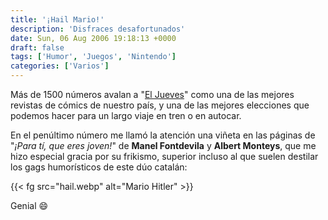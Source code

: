```yaml
---
title: '¡Hail Mario!'
description: 'Disfraces desafortunados'
date: Sun, 06 Aug 2006 19:18:13 +0000
draft: false
tags: ['Humor', 'Juegos', 'Nintendo']
categories: ['Varios']
---
```


Más de 1500 números avalan a "[El Jueves](http://www.eljueves.es/)" como una de las mejores revistas de cómics de nuestro país, y una de las mejores elecciones que podemos hacer para un largo viaje en tren o en autocar.

En el penúltimo número me llamó la atención una viñeta en las páginas de "_¡Para tí, que eres joven!_" de **Manel Fontdevila** y **Albert Monteys**, que me hizo especial gracia por su frikismo, superior incluso al que suelen destilar los gags humorísticos de este dúo catalán:

{{< fg src="hail.webp" alt="Mario Hitler" >}}

Genial :smile: